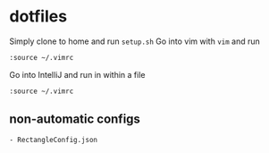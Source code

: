 # dotfiles
Simply clone to home and run `setup.sh`
Go into vim with `vim` and run
```bash
:source ~/.vimrc
```
Go into IntelliJ and run in within a file 
```bash
:source ~/.vimrc
```

## non-automatic configs
```bash
- RectangleConfig.json
```
